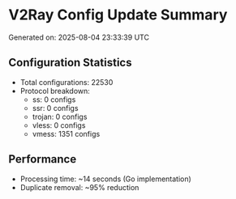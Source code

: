 # V2Ray Config Update Summary
Generated on: 2025-08-04 23:33:39 UTC

## Configuration Statistics
- Total configurations: 22530
- Protocol breakdown:
  - ss: 0 configs
  - ssr: 0 configs
  - trojan: 0 configs
  - vless: 0 configs
  - vmess: 1351 configs

## Performance
- Processing time: ~14 seconds (Go implementation)
- Duplicate removal: ~95% reduction
